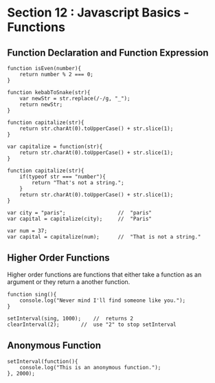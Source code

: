 # Section 12 : Javascript Basics - Functions

## Function Declaration and Function Expression
```
function isEven(number){
	return number % 2 === 0;
}
```

```
function kebabToSnake(str){
	var newStr = str.replace(/-/g, "_");
	return newStr;
}
```

```
function capitalize(str){
	return str.charAt(0).toUpperCase() + str.slice(1);
}

var capitalize = function(str){
	return str.charAt(0).toUpperCase() + str.slice(1);
}
```

```
function capitalize(str){
    if(typeof str === "number"){
        return "That's not a string.";
    }
    return str.charAt(0).toUpperCase() + str.slice(1);
}

var city = "paris";                 //  "paris"
var capital = capitalize(city);     //  "Paris"

var num = 37;
var capital = capitalize(num);      //  "That is not a string."
```

## Higher Order Functions
Higher order functions are functions that either take a function as an argument or they return a another function.

```
function sing(){
	console.log("Never mind I'll find someone like you.");
}

setInterval(sing, 1000);	//	returns 2
clearInterval(2);		//	use "2" to stop setInterval
```

## Anonymous Function 

```
setInterval(function(){
	console.log("This is an anonymous function.");
}, 2000);
```
